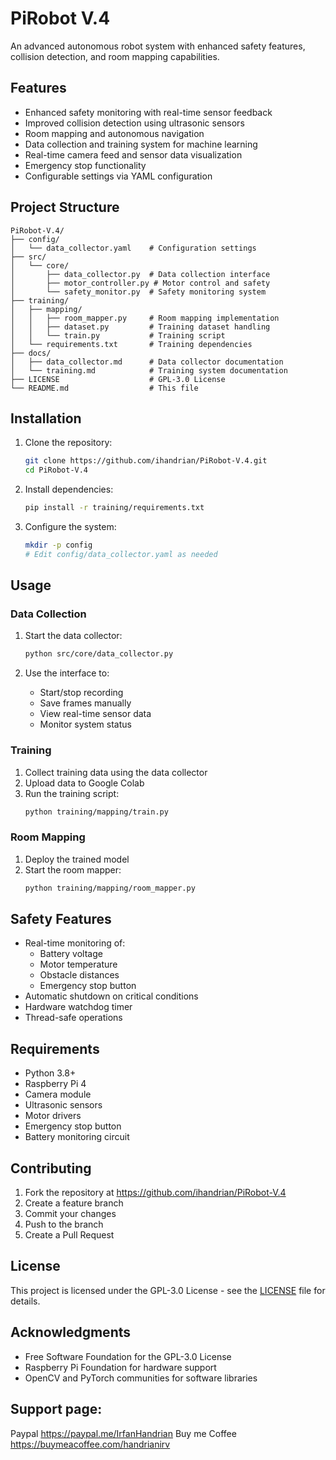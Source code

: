 # PiRobot V.4

An advanced autonomous robot system with enhanced safety features, collision detection, and room mapping capabilities.

## Features

- Enhanced safety monitoring with real-time sensor feedback
- Improved collision detection using ultrasonic sensors
- Room mapping and autonomous navigation
- Data collection and training system for machine learning
- Real-time camera feed and sensor data visualization
- Emergency stop functionality
- Configurable settings via YAML configuration

## Project Structure

```
PiRobot-V.4/
├── config/
│   └── data_collector.yaml    # Configuration settings
├── src/
│   └── core/
│       ├── data_collector.py  # Data collection interface
│       ├── motor_controller.py # Motor control and safety
│       └── safety_monitor.py  # Safety monitoring system
├── training/
│   ├── mapping/
│   │   ├── room_mapper.py     # Room mapping implementation
│   │   ├── dataset.py         # Training dataset handling
│   │   └── train.py           # Training script
│   └── requirements.txt       # Training dependencies
├── docs/
│   ├── data_collector.md      # Data collector documentation
│   └── training.md            # Training system documentation
├── LICENSE                    # GPL-3.0 License
└── README.md                  # This file
```

## Installation

1. Clone the repository:
   ```bash
   git clone https://github.com/ihandrian/PiRobot-V.4.git
   cd PiRobot-V.4
   ```

2. Install dependencies:
   ```bash
   pip install -r training/requirements.txt
   ```

3. Configure the system:
   ```bash
   mkdir -p config
   # Edit config/data_collector.yaml as needed
   ```

## Usage

### Data Collection
1. Start the data collector:
   ```bash
   python src/core/data_collector.py
   ```

2. Use the interface to:
   - Start/stop recording
   - Save frames manually
   - View real-time sensor data
   - Monitor system status

### Training
1. Collect training data using the data collector
2. Upload data to Google Colab
3. Run the training script:
   ```bash
   python training/mapping/train.py
   ```

### Room Mapping
1. Deploy the trained model
2. Start the room mapper:
   ```bash
   python training/mapping/room_mapper.py
   ```

## Safety Features

- Real-time monitoring of:
  - Battery voltage
  - Motor temperature
  - Obstacle distances
  - Emergency stop button
- Automatic shutdown on critical conditions
- Hardware watchdog timer
- Thread-safe operations

## Requirements

- Python 3.8+
- Raspberry Pi 4
- Camera module
- Ultrasonic sensors
- Motor drivers
- Emergency stop button
- Battery monitoring circuit

## Contributing

1. Fork the repository at https://github.com/ihandrian/PiRobot-V.4
2. Create a feature branch
3. Commit your changes
4. Push to the branch
5. Create a Pull Request

## License

This project is licensed under the GPL-3.0 License - see the [LICENSE](LICENSE) file for details.

## Acknowledgments

- Free Software Foundation for the GPL-3.0 License
- Raspberry Pi Foundation for hardware support
- OpenCV and PyTorch communities for software libraries

## Support page:

Paypal https://paypal.me/IrfanHandrian
Buy me Coffee https://buymeacoffee.com/handrianirv
